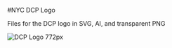 #NYC DCP Logo

Files for the DCP logo in SVG, AI, and transparent PNG

![DCP Logo 772px](https://github.com/NYCPlanning/logo/blob/master/dcp_logo_772.png?raw=true)
